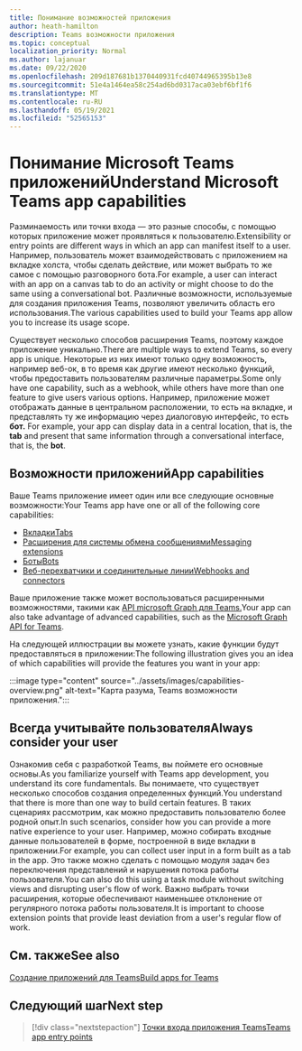 ```yaml
---
title: Понимание возможностей приложения
author: heath-hamilton
description: Teams возможности приложения
ms.topic: conceptual
localization_priority: Normal
ms.author: lajanuar
ms.date: 09/22/2020
ms.openlocfilehash: 209d187681b1370440931fcd40744965395b13e8
ms.sourcegitcommit: 51e4a1464ea58c254ad6bd0317aca03ebf6bf1f6
ms.translationtype: MT
ms.contentlocale: ru-RU
ms.lasthandoff: 05/19/2021
ms.locfileid: "52565153"
---
```

# <a name="understand-microsoft-teams-app-capabilities"></a><span data-ttu-id="429e1-103">Понимание Microsoft Teams приложений</span><span class="sxs-lookup"><span data-stu-id="429e1-103">Understand Microsoft Teams app capabilities</span></span>

<span data-ttu-id="429e1-104">Разминаемость или точки входа — это разные способы, с помощью которых приложение может проявляться к пользователю.</span><span class="sxs-lookup"><span data-stu-id="429e1-104">Extensibility or entry points are different ways in which an app can manifest itself to a user.</span></span> <span data-ttu-id="429e1-105">Например, пользователь может взаимодействовать с приложением на вкладке холста, чтобы сделать действие, или может выбрать то же самое с помощью разговорного бота.</span><span class="sxs-lookup"><span data-stu-id="429e1-105">For example, a user can interact with an app on a canvas tab to do an activity or might choose to do the same using a conversational bot.</span></span> <span data-ttu-id="429e1-106">Различные возможности, используемые для создания приложения Teams, позволяют увеличить область его использования.</span><span class="sxs-lookup"><span data-stu-id="429e1-106">The various capabilities used to build your Teams app allow you to increase its usage scope.</span></span>

<span data-ttu-id="429e1-107">Существует несколько способов расширения Teams, поэтому каждое приложение уникально.</span><span class="sxs-lookup"><span data-stu-id="429e1-107">There are multiple ways to extend Teams, so every app is unique.</span></span> <span data-ttu-id="429e1-108">Некоторые из них имеют только одну возможность, например веб-ок, в то время как другие имеют несколько функций, чтобы предоставить пользователям различные параметры.</span><span class="sxs-lookup"><span data-stu-id="429e1-108">Some only have one capability, such as a webhook, while others have more than one feature to give users various options.</span></span> <span data-ttu-id="429e1-109">Например, приложение может отображать данные в центральном расположении, то есть на вкладке, и представлять ту же информацию через диалоговую интерфейс, то есть **бот.** </span><span class="sxs-lookup"><span data-stu-id="429e1-109">For example, your app can display data in a central location, that is, the **tab** and present that same information through a conversational interface, that is, the **bot**.</span></span>

## <a name="app-capabilities"></a><span data-ttu-id="429e1-110">Возможности приложений</span><span class="sxs-lookup"><span data-stu-id="429e1-110">App capabilities</span></span>

<span data-ttu-id="429e1-111">Ваше Teams приложение имеет один или все следующие основные возможности:</span><span class="sxs-lookup"><span data-stu-id="429e1-111">Your Teams app have one or all of the following core capabilities:</span></span>

* [<span data-ttu-id="429e1-112">Вкладки</span><span class="sxs-lookup"><span data-stu-id="429e1-112">Tabs</span></span>](../tabs/what-are-tabs.md)
* [<span data-ttu-id="429e1-113">Расширения для системы обмена сообщениями</span><span class="sxs-lookup"><span data-stu-id="429e1-113">Messaging extensions</span></span>](../messaging-extensions/what-are-messaging-extensions.md)
* [<span data-ttu-id="429e1-114">Боты</span><span class="sxs-lookup"><span data-stu-id="429e1-114">Bots</span></span>](../bots/what-are-bots.md)
* [<span data-ttu-id="429e1-115">Веб-перехватчики и соединительные линии</span><span class="sxs-lookup"><span data-stu-id="429e1-115">Webhooks and connectors</span></span>](../webhooks-and-connectors/what-are-webhooks-and-connectors.md)

<span data-ttu-id="429e1-116">Ваше приложение также может воспользоваться расширенными возможностями, такими как [API microsoft Graph для Teams.](/graph/teams-concept-overview)</span><span class="sxs-lookup"><span data-stu-id="429e1-116">Your app can also take advantage of advanced capabilities, such as the [Microsoft Graph API for Teams](/graph/teams-concept-overview).</span></span>

<span data-ttu-id="429e1-117">На следующей иллюстрации вы можете узнать, какие функции будут предоставляться в приложении:</span><span class="sxs-lookup"><span data-stu-id="429e1-117">The following illustration gives you an idea of which capabilities will provide the features you want in your app:</span></span>

:::image type="content" source="../assets/images/capabilities-overview.png" alt-text="Карта разума, Teams возможности приложения.":::

## <a name="always-consider-your-user"></a><span data-ttu-id="429e1-119">Всегда учитывайте пользователя</span><span class="sxs-lookup"><span data-stu-id="429e1-119">Always consider your user</span></span>

<span data-ttu-id="429e1-120">Ознакомив себя с разработкой Teams, вы поймете его основные основы.</span><span class="sxs-lookup"><span data-stu-id="429e1-120">As you familiarize yourself with Teams app development, you understand its core fundamentals.</span></span> <span data-ttu-id="429e1-121">Вы понимаете, что существует несколько способов создания определенных функций.</span><span class="sxs-lookup"><span data-stu-id="429e1-121">You understand that there is more than one way to build certain features.</span></span> <span data-ttu-id="429e1-122">В таких сценариях рассмотрим, как можно предоставить пользователю более родной опыт.</span><span class="sxs-lookup"><span data-stu-id="429e1-122">In such scenarios, consider how you can provide a more native experience to your user.</span></span>
<span data-ttu-id="429e1-123">Например, можно собирать входные данные пользователей в форме, построенной в виде вкладки в приложении.</span><span class="sxs-lookup"><span data-stu-id="429e1-123">For example, you can collect user input in a form built as a tab in the app.</span></span> <span data-ttu-id="429e1-124">Это также можно сделать с помощью модуля задач без переключения представлений и нарушения потока работы пользователя.</span><span class="sxs-lookup"><span data-stu-id="429e1-124">You can also do this using a task module without switching views and disrupting user's flow of work.</span></span> <span data-ttu-id="429e1-125">Важно выбрать точки расширения, которые обеспечивают наименьшее отклонение от регулярного потока работы пользователя.</span><span class="sxs-lookup"><span data-stu-id="429e1-125">It is important to choose extension points that provide least deviation from a user's regular flow of work.</span></span>

## <a name="see-also"></a><span data-ttu-id="429e1-126">См. также</span><span class="sxs-lookup"><span data-stu-id="429e1-126">See also</span></span>

[<span data-ttu-id="429e1-127">Создание приложений для Teams</span><span class="sxs-lookup"><span data-stu-id="429e1-127">Build apps for Teams</span></span>](../overview.md)

## <a name="next-step"></a><span data-ttu-id="429e1-128">Следующий шаг</span><span class="sxs-lookup"><span data-stu-id="429e1-128">Next step</span></span>

> [!div class="nextstepaction"]
> [<span data-ttu-id="429e1-129">Точки входа приложения Teams</span><span class="sxs-lookup"><span data-stu-id="429e1-129">Teams app entry points</span></span>](../concepts/extensibility-points.md)
